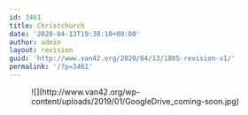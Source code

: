 ```yaml
---
id: 3461
title: Christchurch
date: '2020-04-13T19:38:10+00:00'
author: admin
layout: revision
guid: 'http://www.van42.org/2020/04/13/1805-revision-v1/'
permalink: '/?p=3461'
---
```


<div class="wp-container-3900 wp-block-columns has-2-columns"><div class="wp-container-3898 wp-block-column"><figure class="wp-block-image">![](http://www.van42.org/wp-content/uploads/2019/01/GoogleDrive_coming-soon.jpg)</figure></div><div class="wp-container-3899 wp-block-column"></div></div>